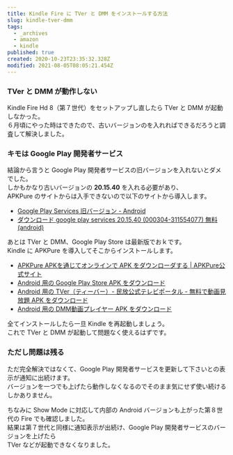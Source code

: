 ```yaml
---
title: Kindle Fire に TVer と DMM をインストールする方法
slug: kindle-tver-dmm
tags:
  - _archives
  - amazon
  - kindle
published: true
created: 2020-10-23T23:35:32.328Z
modified: 2021-08-05T08:05:21.454Z
---
```


### TVer と DMM が動作しない

Kindle Fire Hd 8（第７世代）をセットアップし直したら TVer と DMM が起動しなかった。  
６月頃にやった時はできたので、古いバージョンのを入れればできるだろうと調査して解決しました。

<!--more-->

### キモは Google Play 開発者サービス

結論から言うと Google Play 開発者サービスの旧バージョンを入れないとダメでした。  
しかもかなり古いバージョンの **20.15.40** を入れる必要があり、  
APKPure のサイトからは入手できないので以下のサイトから導入します。

- [Google Play Services 旧バージョン \- Android](https://google-play-services.jp.uptodown.com/android/versions)
- [ダウンロード google play services 20\.15\.40 \(000304\-311554077\) 無料 \(android\)](https://google-play-services.jp.uptodown.com/android/download/2252562)

あとは TVer と DMM、Google Play Store は最新版でおｋです。  
Kindle に APKPure を導入してそこからインストールします。

- [APKPure APKを通じてオンラインで APK をダウンローダする \| APKPure公式サイト](https://apkpure.com/jp/)
- [Android 用の Google Play Store APK をダウンロード](https://apkpure.com/jp/google-play-store/com.android.vending)
- [Android 用の TVer（ティーバー）\- 民放公式テレビポータル \- 無料で動画見放題 APK をダウンロード](https://apkpure.com/jp/tver%EF%BC%88%E3%83%86%E3%82%A3%E3%83%BC%E3%83%90%E3%83%BC%EF%BC%89-%E6%B0%91%E6%94%BE%E5%85%AC%E5%BC%8F%E3%83%86%E3%83%AC%E3%83%93%E3%83%9D%E3%83%BC%E3%82%BF%E3%83%AB-%E7%84%A1%E6%96%99%E3%81%A7%E5%8B%95%E7%94%BB%E8%A6%8B%E6%94%BE%E9%A1%8C/jp.hamitv.hamiand1)
- [Android 用の DMM動画プレイヤー APK をダウンロード](https://apkpure.com/jp/dmm%E5%8B%95%E7%94%BB%E3%83%97%E3%83%AC%E3%82%A4%E3%83%A4%E3%83%BC/com.dmm.app.movieplayer)

全てインストールしたら一旦 Kindle を再起動しましょう。  
これで TVer と DMM が起動して問題なく使えるはずです。

### ただし問題は残る

ただ完全解決ではなくて、Google Play 開発者サービスを更新して下さいとの表示が通知に出続けます。  
バージョンを一つでも上げたら動作しなくなるのでそのまま気にせず使い続けるしかありません。

ちなみに Show Mode に対応して内部の Android バージョンも上がった第８世代の Fire でも確認しました。  
結果は第７世代と同様に通知表示が出続け、Google Play 開発者サービスのバージョンを上げたら  
TVer などが起動できなくなりました。
